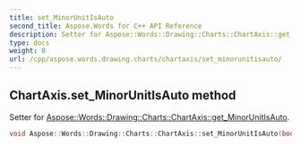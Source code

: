 ```yaml
---
title: set_MinorUnitIsAuto
second_title: Aspose.Words for C++ API Reference
description: Setter for Aspose::Words::Drawing::Charts::ChartAxis::get_MinorUnitIsAuto. 
type: docs
weight: 0
url: /cpp/aspose.words.drawing.charts/chartaxis/set_minorunitisauto/
---
```

## ChartAxis.set_MinorUnitIsAuto method


Setter for [Aspose::Words::Drawing::Charts::ChartAxis::get_MinorUnitIsAuto](../get_minorunitisauto/).

```cpp
void Aspose::Words::Drawing::Charts::ChartAxis::set_MinorUnitIsAuto(bool value)
```

